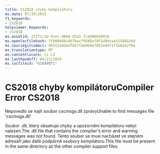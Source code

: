 ```yaml
---
title: CS2018 chyby kompilátoru
ms.date: 07/20/2015
f1_keywords:
- CS2018
helpviewer_keywords:
- CS2018
ms.assetid: 227f1c1b-61ec-4068-83a1-7ca686be0916
ms.openlocfilehash: ff980688c067bacf9588af9f1d99caa31586b26d
ms.sourcegitcommit: 9b552addadfb57fab0b9e7852ed4f1f1b8a42f8e
ms.translationtype: MT
ms.contentlocale: cs-CZ
ms.lasthandoff: 04/23/2019
ms.locfileid: "61684871"
---
```

# <a name="compiler-error-cs2018"></a><span data-ttu-id="4aae0-102">CS2018 chyby kompilátoru</span><span class="sxs-lookup"><span data-stu-id="4aae0-102">Compiler Error CS2018</span></span>
<span data-ttu-id="4aae0-103">Nepovedlo se najít soubor cscmsgs.dll zprávy</span><span class="sxs-lookup"><span data-stu-id="4aae0-103">Unable to find messages file 'cscmsgs.dll'</span></span>  
  
 <span data-ttu-id="4aae0-104">Soubor .dll, který obsahuje chyby a upozornění kompilátoru nebyl nalezen.</span><span class="sxs-lookup"><span data-stu-id="4aae0-104">The .dll file that contains the compiler's error and warning messages was not found.</span></span> <span data-ttu-id="4aae0-105">Tento soubor se musí nacházet ve stejném adresáři jako další podpůrné soubory kompilátoru.</span><span class="sxs-lookup"><span data-stu-id="4aae0-105">This file must be present in the same directory as the other compiler support files.</span></span>
